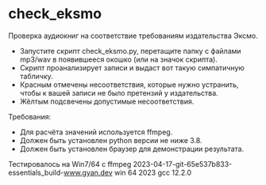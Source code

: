 # check_eksmo
Проверка аудиокниг на соответствие требованиям издательства Эксмо.

- Запустите скрипт check_eksmo.py, перетащите папку с файлами mp3/wav в появившееся окошко (или на значок скрипта).
- Скрипт проанализирует записи и выдаст вот такую симпатичную табличку. 
- Красным отмечены несоответствия, которые нужно устранить, чтобы к вашей записи не было претензий у издательства. 
- Жёлтым подсвечены допустимые несоответствия.

Требования:

- Для расчёта значений используется ffmpeg. 
- Должен быть установлен python версии не ниже 3.8. 
- Должен быть установлен браузер для демонстрации результата.

Тестировалось на Win7/64 с ffmpeg 2023-04-17-git-65e537b833-essentials_build-www.gyan.dev win 64 2023 gcc 12.2.0
